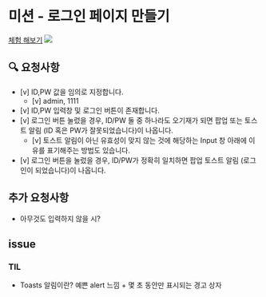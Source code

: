 # 미션 - 로그인 페이지 만들기
<a href="https://haazzero.github.io/RESAT_FE/day10/login.html">체험 해보기</a>
<img src=".png">

## 🔍 요청사항
- [v] ID,PW 값을 임의로 지정합니다.
    - [v] admin, 1111
- [v] ID,PW 입력창 및 로그인 버튼이 존재합니다.
- [v] 로그인 버튼 눌렀을 경우, ID/PW 둘 중 하나라도 오기재가 되면 팝업 또는 토스트 알림 (ID 혹은 PW가 잘못되었습니다)이 나옵니다. 
    - [v] 토스트 알림이 아닌 유효성이 맞지 않는 것에 해당하는 Input 창 아래에 이유를 표기해주는 방법도 있습니다.
- [v] 로그인 버튼을 눌렀을 경우, ID/PW가 정확히 일치하면 팝업 토스트 알림 (로그인이 되었습니다)이 나옵니다.

## 추가 요청사항
- 아무것도 입력하지 않을 시?

## issue

### TIL
- Toasts 알림이란? 예쁜 alert 느낌 +  몇 초 동안만 표시되는 경고 상자
